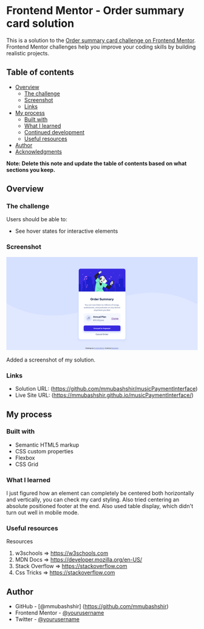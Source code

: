 # Frontend Mentor - Order summary card solution

This is a solution to the [Order summary card challenge on Frontend Mentor](https://www.frontendmentor.io/challenges/order-summary-component-QlPmajDUj). Frontend Mentor challenges help you improve your coding skills by building realistic projects. 

## Table of contents

- [Overview](#overview)
  - [The challenge](#the-challenge)
  - [Screenshot](#screenshot)
  - [Links](#links)
- [My process](#my-process)
  - [Built with](#built-with)
  - [What I learned](#what-i-learned)
  - [Continued development](#continued-development)
  - [Useful resources](#useful-resources)
- [Author](#author)
- [Acknowledgments](#acknowledgments)

**Note: Delete this note and update the table of contents based on what sections you keep.**

## Overview

### The challenge

Users should be able to:

- See hover states for interactive elements

### Screenshot

![](./screenshot.png)

Added a screenshot of my solution. 

### Links

- Solution URL: (https://github.com/mmubashshir/musicPaymentInterface)
- Live Site URL: (https://mmubashshir.github.io/musicPaymentInterface/)

## My process

### Built with

- Semantic HTML5 markup
- CSS custom properties
- Flexbox
- CSS Grid

### What I learned

I just figured how an element can completely be centered both horizontally and vertically, you can check my card styling.
Also tried centering an absolute positioned footer at the end. Also used table display, which didn't turn out well in mobile mode.

### Useful resources

Resources

1. w3schools => https://w3schools.com
2. MDN Docs => https://developer.mozilla.org/en-US/
3. Stack Overflow => https://stackoverflow.com
4. Css Tricks => https://stackoverflow.com

## Author

<!-- - Website - [Add your name here](https://www.your-site.com) -->
- GitHub - [@mmubashshir] (https://github.com/mmubashshir)
- Frontend Mentor - [@yourusername](https://www.frontendmentor.io/profile/mmubashshir)
- Twitter - [@yourusername](https://www.twitter.com/yourusername)



